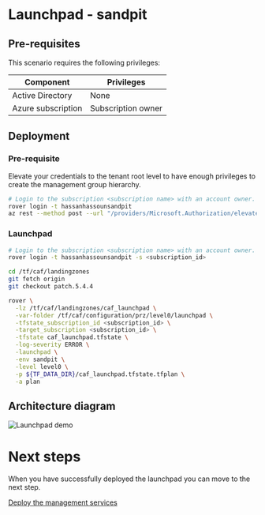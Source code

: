 # Launchpad - sandpit

## Pre-requisites

This scenario requires the following privileges:

| Component          | Privileges         |
|--------------------|--------------------|
| Active Directory   | None               |
| Azure subscription | Subscription owner |

## Deployment

### Pre-requisite

Elevate your credentials to the tenant root level to have enough privileges to create the management group hierarchy.

```bash
# Login to the subscription <subscription name> with an account owner.
rover login -t hassanhassounsandpit
az rest --method post --url "/providers/Microsoft.Authorization/elevateAccess?api-version=2016-07-01"

```

### Launchpad

```bash
# Login to the subscription <subscription name> with an account owner.
rover login -t hassanhassounsandpit -s <subscription_id>

cd /tf/caf/landingzones
git fetch origin
git checkout patch.5.4.4

rover \
  -lz /tf/caf/landingzones/caf_launchpad \
  -var-folder /tf/caf/configuration/prz/level0/launchpad \
  -tfstate_subscription_id <subscription_id> \
  -target_subscription <subscription_id> \
  -tfstate caf_launchpad.tfstate \
  -log-severity ERROR \
  -launchpad \
  -env sandpit \
  -level level0 \
  -p ${TF_DATA_DIR}/caf_launchpad.tfstate.tfplan \
  -a plan

```

## Architecture diagram
![Launchpad demo](../../../../../../documentation/img/launchpad-demo.PNG)


# Next steps

When you have successfully deployed the launchpad you can  move to the next step.


 [Deploy the management services](../../level1/management/readme.md)
